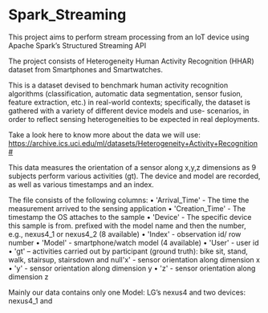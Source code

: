 # Spark_Streaming

This project aims to perform stream processing from an IoT device using Apache Spark’s Structured Streaming API

The project consists of Heterogeneity Human Activity Recognition (HHAR) dataset from Smartphones
and Smartwatches. 

This is a dataset devised to benchmark human activity recognition algorithms
(classification, automatic data segmentation, sensor fusion, feature extraction, etc.) in real-world
contexts; specifically, the dataset is gathered with a variety of different device models and use-
scenarios, in order to reflect sensing heterogeneities to be expected in real deployments.

Take a look here to know more about the data we will use:
https://archive.ics.uci.edu/ml/datasets/Heterogeneity+Activity+Recognition#

This data measures the orientation of a sensor along x,y,z dimensions as 9 subjects perform
various activities (gt). The device and model are recorded, as well as various timestamps and an
index.

The file consists of the following columns:
• 'Arrival_Time' - The time the measurement arrived to the sensing application
• 'Creation_Time' - The timestamp the OS attaches to the sample
• 'Device' - The specific device this sample is from. prefixed with the model name and then
the number, e.g., nexus4_1 or nexus4_2 (8 available)
• 'Index' - observation id/ row number
• 'Model' - smartphone/watch model (4 available)
• 'User' - user id
• 'gt' – activities carried out by participant (ground truth): bike sit, stand, walk, stairsup,
stairsdown and null'x' - sensor orientation along dimension x
• 'y' - sensor orientation along dimension y
• 'z' - sensor orientation along dimension z

Mainly our data contains only one Model: LG’s nexus4 and two devices: nexus4_1 and

